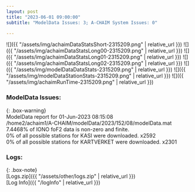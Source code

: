 ```yaml
---
layout: post
title: "2023-06-01 09:00:00"
subtitle: "ModelData Issues: 3; A-CHAIM System Issues: 0"

---
```


![]({{ "/assets/img/achaimDataStatsShort-2315209.png" | relative_url }})
![]({{ "/assets/img/achaimDataStatsLong00-2315209.png" | relative_url }})
![]({{ "/assets/img/achaimDataStatsLong01-2315209.png" | relative_url }})
![]({{ "/assets/img/achaimDataStatsLong02-2315209.png" | relative_url }})
![]({{ "/assets/img/modelDataDataStats-2315209.png" | relative_url }})
![]({{ "/assets/img/modelDataStationStats-2315209.png" | relative_url }})
![]({{ "/assets/img/achaimRunTime-2315209.png" | relative_url }})


### ModelData Issues:  
  
{: .box-warning}  
 ModelData report for 01-Jun-2023 08:15:08   
 /home2/achaim1/A-CHAIM/modelData/2023/152/08/modelData.mat   
 7.4468% of IONO foF2 data is non-zero and finite.   
 0% of all possible stations for KASI were downloaded. x2592   
 0% of all possible stations for KARTVERKET were downloaded. x2301   
  


### Logs:  
  
{: .box-note}  
[Logs.zip]({{ "/assets/other/logs.zip" | relative_url }})  
[Log Info]({{ "/logInfo" | relative_url }})  
